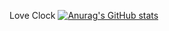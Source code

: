 Love Clock
[![Anurag's GitHub stats](https://github-readme-stats.vercel.app/api?username=LilDrugHill
)](https://github.com/anuraghazra/github-readme-stats)
